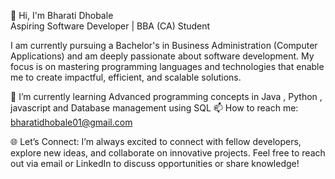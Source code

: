 👋 Hi, I'm Bharati Dhobale  
Aspiring Software Developer | BBA (CA) Student  

I am currently pursuing a Bachelor's in Business Administration (Computer Applications) and am deeply passionate about software development. My focus is on mastering programming languages and technologies that enable me to create impactful, efficient, and scalable solutions.  

🌱 I’m currently learning Advanced programming concepts in Java , Python , javascript and Database management using SQL
📫 How to reach me: bharatidhobale01@gmail.com

🌐 Let’s Connect:
I’m always excited to connect with fellow developers, explore new ideas, and collaborate on innovative projects. Feel free to reach out via email or LinkedIn to discuss opportunities or share knowledge!


